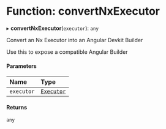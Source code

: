 # Function: convertNxExecutor

▸ **convertNxExecutor**(`executor`): `any`

Convert an Nx Executor into an Angular Devkit Builder

Use this to expose a compatible Angular Builder

#### Parameters

| Name       | Type                                                             |
| :--------- | :--------------------------------------------------------------- |
| `executor` | [`Executor`](../../reference/core-api/devkit/documents/Executor) |

#### Returns

`any`
